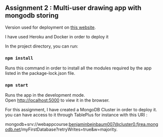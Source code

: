 
## Assignment 2 : Multi-user drawing app with mongodb storing


Version used for deployment on [this website](https://polar-tundra-55621.herokuapp.com/).

I have used Heroku and Docker in order to deploy it

In the project directory, you can run:

### `npm install`

Runs this command in order to install all the modules required by the app listed in the package-lock.json file.

### `npm start`

Runs the app in the development mode.\
Open [http://localhost:5000](http://localhost:5000) to view it in the browser.

For this assignment, I have created a MongoDB Cluster in order to deploy it. you can have access to it through TablePlus for instance with this URI :

mongodb+srv://webappcourse:benjaminbejnbaum007@cluster0.fjrea.mongodb.net/myFirstDatabase?retryWrites=true&w=majority.



